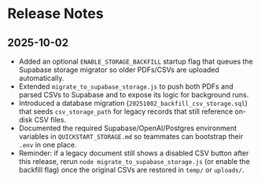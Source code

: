 # Release Notes

## 2025-10-02

- Added an optional `ENABLE_STORAGE_BACKFILL` startup flag that queues the Supabase storage migrator so older PDFs/CSVs are uploaded automatically.
- Extended `migrate_to_supabase_storage.js` to push both PDFs and parsed CSVs to Supabase and to expose its logic for background runs.
- Introduced a database migration (`20251002_backfill_csv_storage.sql`) that seeds `csv_storage_path` for legacy records that still reference on-disk CSV files.
- Documented the required Supabase/OpenAI/Postgres environment variables in `QUICKSTART_STORAGE.md` so teammates can bootstrap their `.env` in one place.
- Reminder: if a legacy document still shows a disabled CSV button after this release, rerun `node migrate_to_supabase_storage.js` (or enable the backfill flag) once the original CSVs are restored in `temp/` or `uploads/`.

